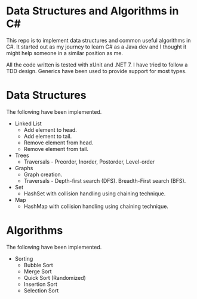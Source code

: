 # Data Structures and Algorithms in C#
This repo is to implement data structures and common useful algorithms in C#.
It started out as my journey to learn C# as a Java dev and I thought it might help someone in a similar position as me.

All the code written is tested with xUnit and .NET 7. I have tried to follow a TDD design. Generics have been used to provide support for most types.

# Data Structures
The following have been implemented.

- Linked List
  - Add element to head.
  - Add element to tail.
  - Remove element from head.
  - Remove element from tail.
- Trees
  - Traversals - Preorder, Inorder, Postorder, Level-order
- Graphs
  - Graph creation.
  - Traversals - Depth-first search (DFS). Breadth-First search (BFS).
- Set
  - HashSet with collision handling using chaining technique.
- Map
  - HashMap with collision handling using chaining technique.

# Algorithms

The following have been implemented.

- Sorting
  - Bubble Sort
  - Merge Sort
  - Quick Sort (Randomized)
  - Insertion Sort
  - Selection Sort
